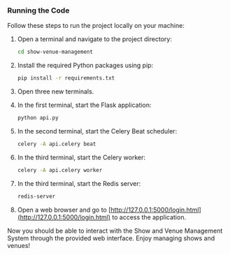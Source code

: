 ### Running the Code

Follow these steps to run the project locally on your machine:

1. Open a terminal and navigate to the project directory:

   ```bash
   cd show-venue-management
   ```

2. Install the required Python packages using pip:

   ```bash
   pip install -r requirements.txt
   ```

3. Open three new terminals.

4. In the first terminal, start the Flask application:

   ```bash
   python api.py
   ```

5. In the second terminal, start the Celery Beat scheduler:

   ```bash
   celery -A api.celery beat
   ```

6. In the third terminal, start the Celery worker:

   ```bash
   celery -A api.celery worker
   ```

7. In the third terminal, start the Redis server:

   ```bash
   redis-server
   ```

8. Open a web browser and go to [http://127.0.0.1:5000/login.html](http://127.0.0.1:5000/login.html) to access the application.

Now you should be able to interact with the Show and Venue Management System through the provided web interface. Enjoy managing shows and venues!